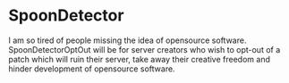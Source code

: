 # SpoonDetector

I am so tired of people missing the idea of opensource software. SpoonDetectorOptOut will be for server creators who wish to opt-out of a patch which will ruin their server, take away their creative freedom and hinder development of opensource software.
